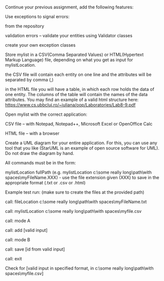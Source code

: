 Continue your previous assignment, add the following features:


Use exceptions to signal errors:

from the repository

validation errors – validate your entities using Validator classes

create your own exception classes

Store mylist in a CSV(Comma Separated Values) or HTML(Hypertext Markup Language) file, depending on what you get as input for mylistLocation.

the CSV file will contain each entity on one line and the attributes will be separated by comma (,)

in the HTML file you will have a table, in which each row holds the data of one entity. The columns of the table will contain the names of the data attributes. You may find an example of a valid html structure here: https://www.cs.ubbcluj.ro/~iuliana/oop/Laboratories/Lab8-9.pdf

Open mylist with the correct application:

CSV file – with Notepad, Notepad++, Microsoft Excel or OpenOffice Calc

HTML file – with a browser

Create a UML diagram for your entire application. For this, you can use any tool that you like (StarUML is an example of open source software for UML). Do not draw the diagram by hand.

All commands must be in the form:


mylistLocation fullPath (e.g. mylistLocation c:\some really long\path\with spaces\myFileName.XXX) - use the file extension given (XXX) to save in the appropriate format (.txt or .csv or .html)

Example test run: (make sure to create the files at the provided path)


call: fileLocation c:\some really long\path\with spaces\myFileName.txt

call: mylistLocation c:\some really long\path\with spaces\myfile.csv

call: mode A

call: add [valid input]

call: mode B

call: save [id from valid input]


call: exit

Check for [valid input in specified format, in c:\some really long\path\with spaces\myfile.csv]
